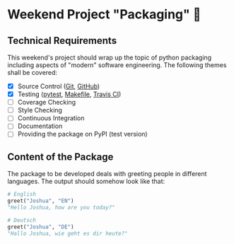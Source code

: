 # Weekend Project "Packaging" :gift:

## Technical Requirements
This weekend's project should wrap up the topic of python packaging including 
aspects of "modern" software engineering. The following themes shall be covered:

- [X] Source Control ([Git](https://git-scm.com), [GitHub](https://github.com))
- [X] Testing ([pytest](https://docs.pytest.org/en/latest/), [Makefile](https://www.gnu.org/software/make/manual/make.html), [Travis CI](https://travis-ci.org))
- [ ] Coverage Checking
- [ ] Style Checking
- [ ] Continuous Integration
- [ ] Documentation
- [ ] Providing the package on PyPI (test version)

## Content of the Package
The package to be developed deals with greeting people in different languages. The output should somehow look like that:
```python
# English
greet("Joshua", "EN")
"Hello Joshua, how are you today?"

# Deutsch
greet("Joshua", "DE")
"Hallo Joshua, wie geht es dir heute?"
```
